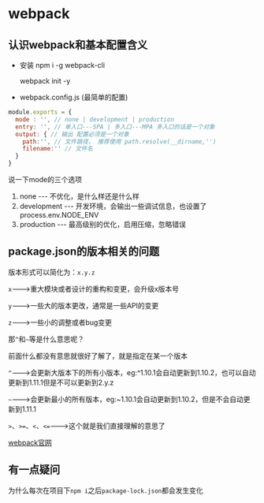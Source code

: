 # webpack

## 认识webpack和基本配置含义

* 安装
  npm i -g webpack-cli
  
  webpack init -y

* webpack.config.js (最简单的配置)

```js
module.exports = {
  mode : '', // none | development | production
  entry: '', // 单入口---SPA | 多入口---MPA 多入口的话是一个对象
  output: { // 输出 配置必须是一个对象
    path:'', // 文件路径， 推荐使用 path.resolve(__dirname,'')
    filename:'' // 文件名
  }
}
```

说一下mode的三个选项

1. none --- 不优化，是什么样还是什么样
2. development --- 开发环境，会输出一些调试信息，也设置了process.env.NODE_ENV
3. production --- 最高级别的优化，启用压缩，忽略错误

## package.json的版本相关的问题

版本形式可以简化为：`x.y.z`

`x`--->重大模块或者设计的重构和变更，会升级x版本号

`y`--->一些大的版本更改，通常是一些API的变更

`z`--->一些小的调整或者bug变更

那`^`和`~`等是什么意思呢？

前面什么都没有意思就很好了解了，就是指定在某一个版本

`^`--->会更新大版本下的所有小版本，eg:^1.10.1会自动更新到1.10.2，也可以自动更新到1.11.1但是不可以更新到2.y.z

`~`--->会更新最小的所有版本，eg:~1.10.1会自动更新到1.10.2，但是不会自动更新到1.11.1

`>`、`>=`、`<`、`<=`--->这个就是我们直接理解的意思了

[webpack官网](https://www.webpackjs.com/)

## 有一点疑问

为什么每次在项目下`npm i`之后`package-lock.json`都会发生变化



<gitask />